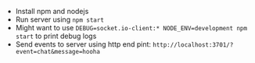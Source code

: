 - Install npm and nodejs
- Run server using `npm start`
- Might want to use `DEBUG=socket.io-client:* NODE_ENV=development npm start` to print debug logs
- Send events to server using http end pint: `http://localhost:3701/?event=chat&message=hooha`
